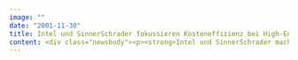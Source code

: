 ```yaml
---
image: ""
date: "2001-11-30"
title: Intel und SinnerSchrader fokussieren Kosteneffizienz bei High-End-Servern
content: <div class="newsbody"><p><strong>Intel und SinnerSchrader machen das gute Kosten-Nutzen-Verhältnis der Intel-Architektur für eBusiness-Anwendungen nutzbar und erweitern ihre strategische Zusammenarbeit.</strong></p><p>Im ersten Schritt haben Intel und SinnerSchrader heute ein Intel eBusiness Solution Lab in den Räumen der Hamburger eröffnet. Damit bietet SinnerSchrader seinen Kunden optimale Voraussetzungen für die Entwicklung und den Test leistungsfähiger Server-Architekturen auf Intel-Basis. Intel hat SinnerSchrader als einen von zwei Partnern in Deutschland in sein eBusiness Solution Lab Programm aufgenommen. Mit diesem Programm verfolgt Intel das Ziel, seinen Marktanteil im Bereich der High-End-Server zu erhöhen. Der zweite Partner des Programms in Deutschland ist ein Tochterunternehmen von ThyssenKrupp.</p><p>Eine Server-Architektur auf Basis einer Intel-Plattform ermöglicht Einsparungen im Hardware-Bereich ohne Abstriche an Skalierbarkeit und Zuverlässigkeit. Bei gleichem Budget kann daher mehr Funktionalität realisiert werden. "Kosteneffizienz ist einer der wesentlichen Faktoren, die über die Profitablität einer eBusiness-Lösung entscheiden", so Detlef Wichmann, Technologievorstand der SinnerSchrader Aktiengesellschaft. "Wir sehen heute bei unseren Kunden ein deutlich gestiegenes Kostenbewusstsein." Das eBusiness Solution Lab besteht aus einer dreistufigen Server-Infrastruktur mit High-End-Systemen verschiedener Größen. Für große Backend-Anwendungen wie Datenbanken steht ein Multiprozessor-Server mit acht Prozessoren auf Basis der Intel® XeonTM Architektur zur Verfügung. Darüber hinaus bietet das Lab Systeme mit vier Intel® XeonTM Prozessoren, die im Applikationsbereich oder als Server für kleinere Datenbanken zum Einsatz kommen können, sowie die häufig als Frontend-Server verwendeten Ein- oder Zwei-Prozessorsysteme in extrem flacher Bauweise.</p><p><a class="news-backlink" href="/de/"><svg class="svg-ico svg-ico--arrow-left"><use xlink&#58;href="#arrow-down"></use></svg>Zurück zur Presse Übersicht</a></p></div>
---
```

